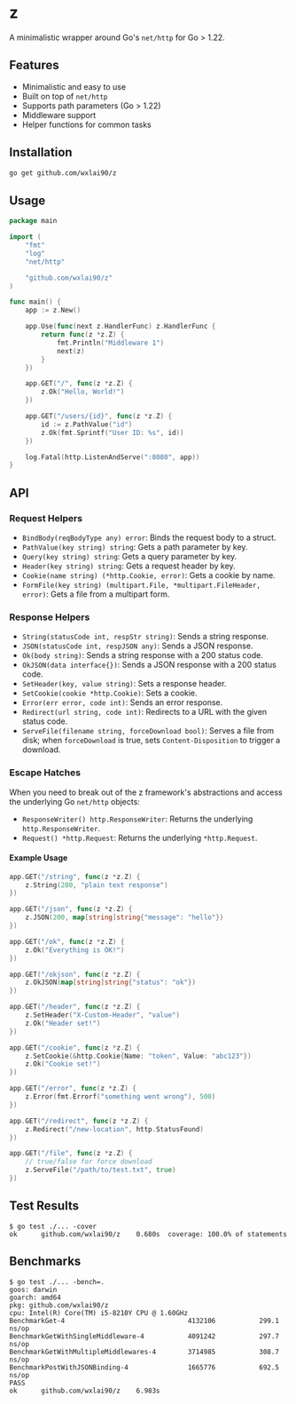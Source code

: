 # z

A minimalistic wrapper around Go's `net/http` for Go > 1.22.

## Features

- Minimalistic and easy to use
- Built on top of `net/http`
- Supports path parameters (Go > 1.22)
- Middleware support
- Helper functions for common tasks

## Installation

```bash
go get github.com/wxlai90/z
```

## Usage

```go
package main

import (
	"fmt"
	"log"
	"net/http"

	"github.com/wxlai90/z"
)

func main() {
	app := z.New()

	app.Use(func(next z.HandlerFunc) z.HandlerFunc {
		return func(z *z.Z) {
			fmt.Println("Middleware 1")
			next(z)
		}
	})

	app.GET("/", func(z *z.Z) {
		z.Ok("Hello, World!")
	})

	app.GET("/users/{id}", func(z *z.Z) {
		id := z.PathValue("id")
		z.Ok(fmt.Sprintf("User ID: %s", id))
	})

	log.Fatal(http.ListenAndServe(":8080", app))
}
```

## API

### Request Helpers

- `BindBody(reqBodyType any) error`: Binds the request body to a struct.
- `PathValue(key string) string`: Gets a path parameter by key.
- `Query(key string) string`: Gets a query parameter by key.
- `Header(key string) string`: Gets a request header by key.
- `Cookie(name string) (*http.Cookie, error)`: Gets a cookie by name.
- `FormFile(key string) (multipart.File, *multipart.FileHeader, error)`: Gets a file from a multipart form.

### Response Helpers

- `String(statusCode int, respStr string)`: Sends a string response.
- `JSON(statusCode int, respJSON any)`: Sends a JSON response.
- `Ok(body string)`: Sends a string response with a 200 status code.
- `OkJSON(data interface{})`: Sends a JSON response with a 200 status code.
- `SetHeader(key, value string)`: Sets a response header.
- `SetCookie(cookie *http.Cookie)`: Sets a cookie.
- `Error(err error, code int)`: Sends an error response.
- `Redirect(url string, code int)`: Redirects to a URL with the given status code.
- `ServeFile(filename string, forceDownload bool)`: Serves a file from disk; when `forceDownload` is true, sets `Content-Disposition` to trigger a download.

### Escape Hatches

When you need to break out of the z framework's abstractions and access the underlying Go `net/http` objects:

- `ResponseWriter() http.ResponseWriter`: Returns the underlying `http.ResponseWriter`.
- `Request() *http.Request`: Returns the underlying `*http.Request`.

#### Example Usage

```go
app.GET("/string", func(z *z.Z) {
	z.String(200, "plain text response")
})

app.GET("/json", func(z *z.Z) {
	z.JSON(200, map[string]string{"message": "hello"})
})

app.GET("/ok", func(z *z.Z) {
	z.Ok("Everything is OK!")
})

app.GET("/okjson", func(z *z.Z) {
	z.OkJSON(map[string]string{"status": "ok"})
})

app.GET("/header", func(z *z.Z) {
	z.SetHeader("X-Custom-Header", "value")
	z.Ok("Header set!")
})

app.GET("/cookie", func(z *z.Z) {
	z.SetCookie(&http.Cookie{Name: "token", Value: "abc123"})
	z.Ok("Cookie set!")
})

app.GET("/error", func(z *z.Z) {
	z.Error(fmt.Errorf("something went wrong"), 500)
})

app.GET("/redirect", func(z *z.Z) {
	z.Redirect("/new-location", http.StatusFound)
})

app.GET("/file", func(z *z.Z) {
	// true/false for force download
	z.ServeFile("/path/to/test.txt", true)
})
```

## Test Results

```
$ go test ./... -cover
ok  	github.com/wxlai90/z	0.680s	coverage: 100.0% of statements
```

## Benchmarks

```
$ go test ./... -bench=.
goos: darwin
goarch: amd64
pkg: github.com/wxlai90/z
cpu: Intel(R) Core(TM) i5-8210Y CPU @ 1.60GHz
BenchmarkGet-4                          	 4132106	       299.1 ns/op
BenchmarkGetWithSingleMiddleware-4      	 4091242	       297.7 ns/op
BenchmarkGetWithMultipleMiddlewares-4   	 3714985	       308.7 ns/op
BenchmarkPostWithJSONBinding-4          	 1665776	       692.5 ns/op
PASS
ok  	github.com/wxlai90/z	6.983s
```
